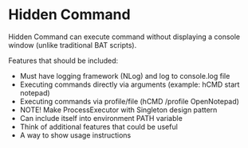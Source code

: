 # Hidden Command

Hidden Command can execute command without displaying a console window (unlike traditional BAT scripts).

Features that should be included:
- Must have logging framework (NLog) and log to console.log file
- Executing commands directly via arguments (example: hCMD start notepad)
- Executing commands via profile/file (hCMD /profile OpenNotepad)
- NOTE! Make ProcessExecutor with Singleton design pattern
- Can include itself into environment PATH variable
- Think of additional features that could be useful
- A way to show usage instructions